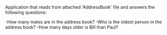 Application that reads from attached 'AddressBook' file and answers the following questions:

-How many males are in the address book?
-Who is the oldest person in the address book?
-How many days older is Bill than Paul?